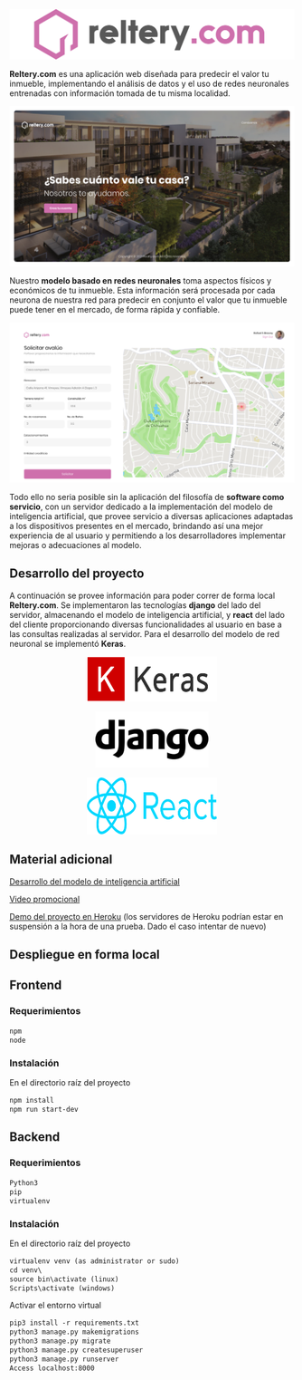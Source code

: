 ![](imgs/logo.png)

**Reltery.com** es una aplicación web diseñada para predecir el valor tu inmueble, implementando el análisis de datos y el uso de redes neuronales entrenadas con información tomada de tu misma localidad.

![](imgs/home.png)

Nuestro **modelo basado en redes neuronales** toma aspectos físicos y económicos de tu inmueble. Esta información será procesada por cada neurona de nuestra red para predecir en conjunto el valor que tu inmueble puede tener en el mercado, de forma rápida y confiable.

![](imgs/view.png)

Todo ello no seria posible sin la aplicación del filosofía de **software como servicio**, con un servidor dedicado a la implementación del modelo de inteligencia artificial, que provee servicio a diversas aplicaciones adaptadas a los dispositivos presentes en el mercado, brindando así una mejor experiencia de al usuario y permitiendo a los desarrolladores implementar mejoras o adecuaciones al modelo.


## Desarrollo del proyecto 
A continuación se provee información para poder correr de forma local **Reltery.com**. Se implementaron las tecnologías **django** del lado del servidor, almacenando el modelo de inteligencia artificial, y **react** del lado del cliente proporcionando diversas funcionalidades al usuario en base a las consultas realizadas al servidor. Para el desarrollo del modelo de red neuronal se implementó **Keras**.

<p align="center">
    <img src="imgs/keras.png" width="230" height="80">
</p>

<p align="center">
    <img src="imgs/django.png" width="200" height="100">
</p>

<p align="center">
    <img src="imgs/reactjs.png" width="230" height="100">
</p>

## Material adicional
[Desarrollo del modelo de inteligencia artificial](https://github.com/PonchoCeniceros/reltery.com/blob/main/reltery_model.ipynb)

[Video promocional](https://www.youtube.com/watch?v=DbNw3UEe5C8)

[Demo del proyecto en Heroku](https://realty-com.herokuapp.com/) (los servidores de Heroku podrían estar en suspensión a la hora de una prueba. Dado el caso intentar de nuevo)

## Despliegue en forma local

## Frontend

### Requerimientos 
```
npm
node
```
### Instalación 
En el directorio raíz del proyecto
```
npm install
npm run start-dev
```

## Backend

### Requerimientos 
```
Python3
pip
virtualenv
```
### Instalación 
En el directorio raíz del proyecto
```
virtualenv venv (as administrator or sudo)
cd venv\
source bin\activate (linux)
Scripts\activate (windows)
```
Activar el entorno virtual
```
pip3 install -r requirements.txt
python3 manage.py makemigrations
python3 manage.py migrate
python3 manage.py createsuperuser
python3 manage.py runserver
Access localhost:8000
```
